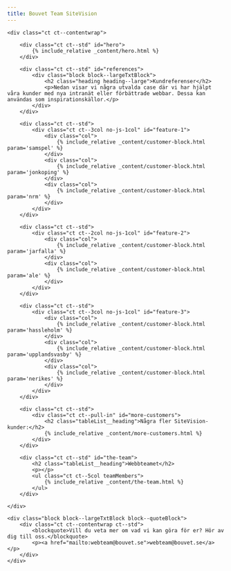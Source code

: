 ```yaml
---
title: Bouvet Team SiteVision
---
```


<div role="main">
    
    <div class="ct ct--contentwrap">
        
        <div class="ct ct--std" id="hero">
            {% include_relative _content/hero.html %}
        </div>
        
        <div class="ct ct--std" id="references">
            <div class="block block--largeTxtBlock">
                <h2 class="heading heading--large">Kundreferenser</h2>
                <p>Nedan visar vi några utvalda case där vi har hjälpt våra kunder med nya intranät eller förbättrade webbar. Dessa kan användas som inspirationskällor.</p>
            </div>
        </div>
        
        <div class="ct ct--std">
            <div class="ct ct--3col no-js-1col" id="feature-1">
                <div class="col">
                    {% include_relative _content/customer-block.html param='samspel' %}
                </div>
                <div class="col">
                    {% include_relative _content/customer-block.html param='jonkoping' %}         
                </div>
                <div class="col">
                    {% include_relative _content/customer-block.html param='nrm' %}
                </div>
            </div>
        </div>
        
        <div class="ct ct--std">
            <div class="ct ct--2col no-js-1col" id="feature-2">
                <div class="col">
                    {% include_relative _content/customer-block.html param='jarfalla' %}         
                </div>
                <div class="col">
                    {% include_relative _content/customer-block.html param='ale' %}
                </div>
            </div>
        </div>
        
        <div class="ct ct--std">
            <div class="ct ct--3col no-js-1col" id="feature-3">
                <div class="col">
                    {% include_relative _content/customer-block.html param='hassleholm' %}
                </div>
                <div class="col">
                    {% include_relative _content/customer-block.html param='upplandsvasby' %}         
                </div>
                <div class="col">
                    {% include_relative _content/customer-block.html param='nerikes' %}
                </div>
            </div>
        </div>
        
        <div class="ct ct--std">
            <div class="ct ct--pull-in" id="more-customers">
                <h2 class="tableList__heading">Några fler SiteVision-kunder:</h2>
                {% include_relative _content/more-customers.html %}
            </div>
        </div>
        
        <div class="ct ct--std" id="the-team">
            <h2 class="tableList__heading">Webbteamet</h2>
            <p></p>
            <ul class="ct ct--5col teamMembers">
                {% include_relative _content/the-team.html %}
            </ul>
        </div>
        
    </div>
    
    <div class="block block--largeTxtBlock block--quoteBlock">
        <div class="ct ct--contentwrap ct--std">
            <blockquote>Vill du veta mer om vad vi kan göra för er? Hör av dig till oss.</blockquote>
            <p><a href="mailto:webteam@bouvet.se">webteam@bouvet.se</a></p>
        </div>
    </div>
    
</div><!-- role=main -->
